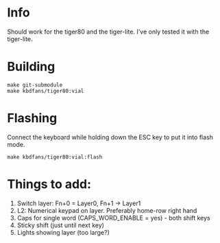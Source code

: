 # Info
Should work for the tiger80 and the tiger-lite. I've only tested it with the tiger-lite.

# Building
```
make git-submodule
make kbdfans/tiger80:vial
```

# Flashing
Connect the keyboard while holding down the ESC key to put it into flash mode.
```
make kbdfans/tiger80:vial:flash
```
# Things to add:
1. Switch layer: Fn+0 = Layer0, Fn+1 -> Layer1
2. L2: Numerical keypad on layer. Preferably home-row right hand
3. Caps for single word (CAPS_WORD_ENABLE = yes) - both shift keys
4. Sticky shift (just until next key)
5. Lights showing layer (too large?)



